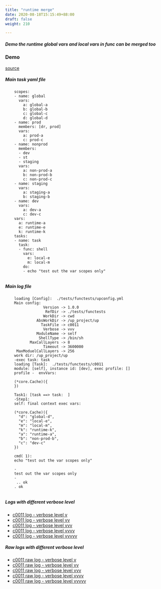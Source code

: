 ```yaml
---
title: "runtime merge"
date: 2020-08-18T15:15:49+88:00
draft: false
weight: 210

---
```


##### Demo the runtime global vars and local vars in func can be merged too


### Demo








[source](https://github.com/upcmd/up/blob/master/tests/functests/c0011.yml)

##### Main task yaml file
```
    scopes:
    - name: global
      vars:
        a: global-a
        b: global-b
        c: global-c
        d: global-d
    - name: prod
      members: [dr, prod]
      vars:
        a: prod-a
        c: prod-c
    - name: nonprod
      members:
      - dev
      - st
      - staging
      vars:
        a: non-prod-a
        b: non-prod-b
        c: non-prod-c
    - name: staging
      vars:
        a: staging-a
        b: staging-b
    - name: dev
      vars:
        a: dev-a
        c: dev-c
    vars:
      a: runtime-a
      e: runtime-e
      k: runtime-k
    tasks:
    - name: task
      task:
      - func: shell
        vars:
          e: local-e
          m: local-m
        do:
        - echo "test out the var scopes only"
    
```
##### Main log file
```
    loading [Config]:  ./tests/functests/upconfig.yml
    Main config:
                 Version -> 1.0.0
                  RefDir -> ./tests/functests
                 WorkDir -> cwd
              AbsWorkDir -> /up_project/up
                TaskFile -> c0011
                 Verbose -> vvv
              ModuleName -> self
               ShellType -> /bin/sh
           MaxCallLayers -> 8
                 Timeout -> 3600000
     MaxModuelCallLayers -> 256
    work dir: /up_project/up
    -exec task: task
    loading [Task]:  ./tests/functests/c0011
    module: [self], instance id: [dev], exec profile: []
    profile -  envVars:
    
    (*core.Cache)({
    })
    
    Task1: [task ==> task:  ]
    -Step1:
    self: final context exec vars:
    
    (*core.Cache)({
      "d": "global-d",
      "e": "local-e",
      "m": "local-m",
      "k": "runtime-k",
      "a": "runtime-a",
      "b": "non-prod-b",
      "c": "dev-c"
    })
    
    cmd( 1):
    echo "test out the var scopes only"
    
    -
    test out the var scopes only
    -
     .. ok
    . ok
    
```


##### Logs with different verbose level
* [c0011 log - verbose level v](../../logs/c0011_v)
* [c0011 log - verbose level vv](../../logs/c0011_vv)
* [c0011 log - verbose level vvv](../../logs/c0011_vvvv)
* [c0011 log - verbose level vvvv](../../logs/c0011_vvvv)
* [c0011 log - verbose level vvvvv](../../logs/c0011_vvvvv)

##### Raw logs with different verbose level
* [c0011 raw log - verbose level v](../../reflogs/c0011_v.log)
* [c0011 raw log - verbose level vv](../../reflogs/c0011_vv.log)
* [c0011 raw log - verbose level vvv](../../reflogs/c0011_vvv.log)
* [c0011 raw log - verbose level vvvv](../../reflogs/c0011_vvvv.log)
* [c0011 raw log - verbose level vvvvv](../../reflogs/c0011_vvvvv.log)







